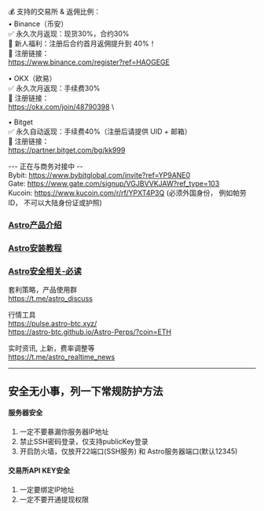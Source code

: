 💰 支持的交易所 & 返佣比例：\
  •  Binance（币安）\
✅ 永久次月返现：现货30%，合约30%\
🎁 新人福利：注册后合约首月返佣提升到 40%！\
🔗 注册链接：\
https://www.binance.com/register?ref=HAOGEGE 

  •  OKX（欧易）\
✅ 永久次月返现：手续费30%\
🔗 注册链接：\
https://okx.com/join/48790398 \

  •  Bitget\
✅ 永久自动返现：手续费40%（注册后请提供 UID + 邮箱）\
🔗 注册链接：\
https://partner.bitget.com/bg/kk999 

--- 正在与商务对接中 --\
Bybit: https://www.bybitglobal.com/invite?ref=YP9ANE0 \
Gate: https://www.gate.com/signup/VGJBVVKJAW?ref_type=103 \
Kucoin: https://www.kucoin.com/r/rf/YPXT4P3Q (必须外国身份， 例如帕劳ID， 不可以大陆身份证或护照) 



### [Astro产品介绍](./README.md) 
### [Astro安装教程](./INSTALL.md) 
### [Astro安全相关-必读](./SECURITY.md) 

套利策略，产品使用群 \
https://t.me/astro_discuss

行情工具 \
https://pulse.astro-btc.xyz/ \
https://astro-btc.github.io/Astro-Perps/?coin=ETH

实时资讯, 上新，费率调整等 \
https://t.me/astro_realtime_news

--------------------------------
## 安全无小事，列一下常规防护方法

#### 服务器安全
1. 一定不要暴漏你服务器IP地址
2. 禁止SSH密码登录，仅支持publicKey登录
3. 开启防火墙，仅放开22端口(SSH服务) 和 Astro服务器端口(默认12345)

#### 交易所API KEY安全
1. 一定要绑定IP地址
2. 一定不要开通提现权限


